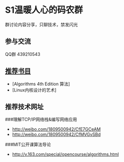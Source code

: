S1温暖人心的码农群
============================

群讨论内容分享，只聊技术，禁发闪光

## 参与交流
QQ群 439210543

## [推荐书目](http://pan.baidu.com/s/1kTimrjh)
* [Algorithms 4th Edition 算法]
* [Linux内核设计的艺术]

## 推荐技术网址
###理解TCP/IP网络栈&编写网络应用
  * http://weibo.com/1809500942/CfE7GCeAM
  * http://weibo.com/1809500942/CfMVGvSBd

###MIT公开课算法导论
  * http://v.163.com/special/opencourse/algorithms.html
